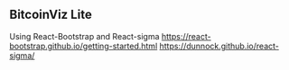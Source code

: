 ## BitcoinViz Lite

Using React-Bootstrap and React-sigma
https://react-bootstrap.github.io/getting-started.html
https://dunnock.github.io/react-sigma/